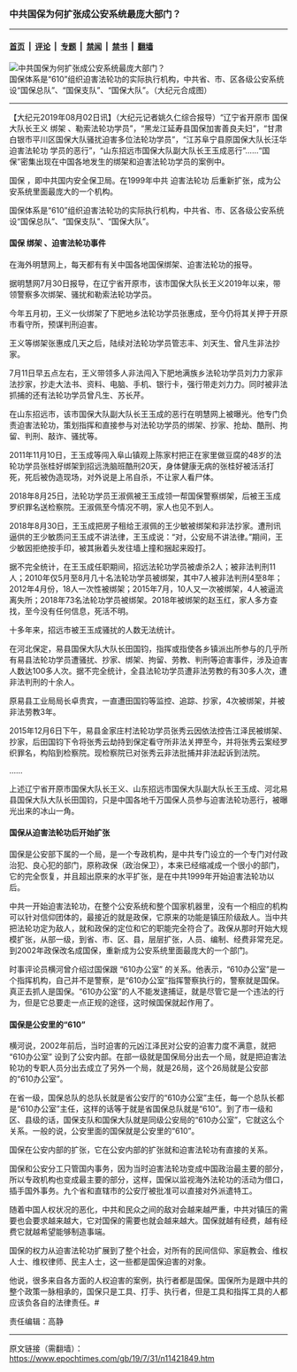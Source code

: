 ### 中共国保为何扩张成公安系统最庞大部门？

---

#### [首页](../../../..?n11421849) &nbsp;|&nbsp; [评论](../../../../../epoch-comment?n11421849) &nbsp;|&nbsp; [专题](../../../../../epoch-special?n11421849) &nbsp;|&nbsp; [禁闻](../../../../../epoch-news?n11421849) &nbsp;|&nbsp; [禁书](../../../../../books?n11421849) &nbsp;|&nbsp; [翻墙](https://github.com/gfw-breaker/nogfw/blob/master/README.md?n11421849)


<div><img alt="中共国保为何扩张成公安系统最庞大部门？" class="attachment-djy_600_400 size-djy_600_400 wp-post-image" src="https://i.epochtimes.com/assets/uploads/2019/08/ntitled-600x400.jpg"/>
<div class="caption">
 国保体系是“610”组织迫害法轮功的实际执行机构，中共省、市、区各级公安系统设“国保总队”、“国保支队”、“国保大队”。（大纪元合成图）
</div></div><hr/><div class="post_content" id="artbody" itemprop="articleBody">
 <!-- article content begin -->
 <p>
  【大纪元2019年08月02日讯】（大纪元记者姚久仁综合报导）“辽宁省开原市
  <ok href="https://www.epochtimes.com/gb/tag/%E5%9B%BD%E4%BF%9D.html">
   国保
  </ok>
  大队长王义
  <ok href="https://www.epochtimes.com/gb/tag/%E7%BB%91%E6%9E%B6.html">
   绑架
  </ok>
  、勒索法轮功学员”，“黑龙江延寿县国保加害善良夫妇”，“甘肃白银市平川区国保大队骚扰迫害多位法轮功学员”，“江苏阜宁县原国保大队长汪华
  <ok href="https://www.epochtimes.com/gb/tag/%E8%BF%AB%E5%AE%B3%E6%B3%95%E8%BD%AE%E5%8A%9F.html">
   迫害法轮功
  </ok>
  学员的恶行”，“山东招远市国保大队副大队长王玉成恶行”……“国保”密集出现在中国各地发生的绑架和迫害法轮功学员的案例中。
 </p>
 <p>
  <ok href="https://www.epochtimes.com/gb/tag/%E5%9B%BD%E4%BF%9D.html">
   国保
  </ok>
  ，即中共国内安全保卫局。在1999年中共
  <ok href="https://www.epochtimes.com/gb/tag/%E8%BF%AB%E5%AE%B3%E6%B3%95%E8%BD%AE%E5%8A%9F.html">
   迫害法轮功
  </ok>
  后重新扩张，成为公安系统里面最庞大的一个机构。
 </p>
 <p>
  国保体系是“610”组织迫害法轮功的实际执行机构，中共省、市、区各级公安系统设“国保总队”、“国保支队”、“国保大队”。
 </p>
 <h4>
  国保
  <ok href="https://www.epochtimes.com/gb/tag/%E7%BB%91%E6%9E%B6.html">
   绑架
  </ok>
  、迫害法轮功事件
 </h4>
 <p>
  在海外明慧网上，每天都有有关中国各地国保绑架、迫害法轮功的报导。
 </p>
 <p>
  据明慧网7月30日报导，在辽宁省开原市，该市国保大队长王义2019年以来，带领警察多次绑架、骚扰和勒索法轮功学员。
 </p>
 <p>
  今年五月初，王义一伙绑架了下肥地乡法轮功学员张惠成，至今仍将其关押于开原市看守所，预谋判刑迫害。
 </p>
 <p>
  王义等绑架张惠成几天之后，陆续对法轮功学员管志丰、刘天生、曾凡生非法抄家。
 </p>
 <p>
  7月11日早五点左右，王义带领多人非法闯入下肥地满族乡法轮功学员刘力力家非法抄家，抄走大法书、资料、电脑、手机、银行卡，强行带走刘力力。同时被非法抓捕的还有法轮功学员曾凡生、苏长芹。
 </p>
 <p>
  在山东招远市，该市国保大队副大队长王玉成的恶行在明慧网上被曝光。他专门负责迫害法轮功，策划指挥和直接参与对法轮功学员的绑架、抄家、抢劫、酷刑、拘留、判刑、敲诈、骚扰等。
 </p>
 <p>
  2011年11月10日，王玉成等闯入阜山镇观上陈家村把正在家里做豆腐的48岁的法轮功学员张桂好绑架到招远洗脑班酷刑20天，身体健康无病的张桂好被活活打死，死后被伪造现场，对外说是上吊自杀，不让家人看尸体。
 </p>
 <p>
  2018年8月25日，法轮功学员王淑佩被王玉成领一帮国保警察绑架，后被王玉成罗织罪名送检察院。王淑佩至今情况不明，家人也见不到人。
 </p>
 <p>
  2018年8月30日，王玉成把房子租给王淑佩的王少敏被绑架和非法抄家。遭刑讯逼供的王少敏质问王玉成不讲法律，王玉成说：“对，公安局不讲法律。”期间，王少敏因拒绝按手印，被其揪着头发往墙上撞和捆起来殴打。
 </p>
 <p>
  据不完全统计，在王玉成任职期间，招远法轮功学员被虐杀2人；被非法判刑11人；2010年仅5月至8月几十名法轮功学员被绑架，其中7人被非法判刑4至8年；2012年4月份，18人一次性被绑架；2015年7月，10人又一次被绑架，4人被逼流离失所；2018年73名法轮功学员被绑架。2018年被绑架的赵玉红，家人多方查找，至今没有任何信息，死活不明。
 </p>
 <p>
  十多年来，招远市被王玉成骚扰的人数无法统计。
 </p>
 <p>
  在河北保定，易县国保大队大队长田国钧，指挥或指使各乡镇派出所参与的几乎所有易县法轮功学员遭骚扰、抄家、绑架、拘留、劳教、判刑等迫害事件，涉及迫害人数达100多人次。据不完全统计，全县法轮功学员遭非法劳教的有30多人次，遭非法判刑的十余人。
 </p>
 <p>
  原易县工业局局长卓贵宾，一直遭田国钧等监控、追踪、抄家，4次被绑架，并被非法劳教3年。
 </p>
 <p>
  2015年12月6日下午，易县金家庄村法轮功学员张秀云因依法控告江泽民被绑架、抄家，后田国钧下令将张秀云劫持到保定看守所非法关押至今，并将张秀云案经罗织罪名，构陷到检察院。现检察院已对张秀云非法批捕并非法起诉到法院。
 </p>
 <p>
  ……
 </p>
 <p>
  上述辽宁省开原市国保大队长王义、山东招远市国保大队副大队长王玉成、河北易县国保大队大队长田国钧，只是中国各地千万国保人员参与迫害法轮功恶行，被曝光出来的冰山一角。
 </p>
 <h4>
  国保从迫害法轮功后开始扩张
 </h4>
 <p>
  国保是公安部下属的一个局，是一个专政机构，是中共专门设立的一个专门对付政治犯、良心犯的部门，原称政保（政治保卫），本来已经缩减成一个很小的部门，它的完全恢复，并且超出原来的水平扩张，是在中共1999年开始迫害法轮功以后。
 </p>
 <p>
  中共一开始迫害法轮功，在整个公安系统和整个国家机器里，没有一个相应的机构可以针对信仰团体的，最接近的就是政保，它原来的功能是镇压阶级敌人。当中共把法轮功定为敌人，就和政保的定位和它的职能完全符合了。政保从那时开始大规模扩张，从部一级，到省、市、区、县，层层扩张，人员、编制、经费非常充足。到2002年政保改名成国保，重新成为公安系统里面最庞大的一个部门。
 </p>
 <p>
  时事评论员横河曾介绍过国保跟
  <ok href="https://www.epochtimes.com/gb/tag/%E2%80%9C610%E5%8A%9E%E5%85%AC%E5%AE%A4%E2%80%9D.html">
   “610办公室”
  </ok>
  的关系。他表示，“610办公室”是一个指挥机构，自己并不是警察，是“610办公室”指挥警察执行的，警察就是国保。真正去抓人是国保。“610办公室”的人不能发逮捕证，就是尽管它是一个违法的行为，但是它总要走一点正规的途径，这时候国保就起作用了。
 </p>
 <h4>
  国保是公安里的“610”
 </h4>
 <p>
  横河说，2002年前后，当时迫害的元凶江泽民对公安的迫害力度不满意，就把
  <ok href="https://www.epochtimes.com/gb/tag/%E2%80%9C610%E5%8A%9E%E5%85%AC%E5%AE%A4%E2%80%9D.html">
   “610办公室”
  </ok>
  设到了公安内部。在部一级就是国保局分出去一个局，就是把迫害法轮功的专职人员分出去成立了另外一个局，就是26局，这个26局就是公安部的“610办公室”。
 </p>
 <p>
  在省一级，国保总队的总队长就是省公安厅的“610办公室”主任，每一个总队长都是“610办公室”主任，这样的话等于就是省国保总队就是“610”。到了市一级和区、县级的话，国保支队和国保大队就是同级公安局的“610办公室”，它就这么个关系。一般的说，公安里面的国保就是公安里的“610”。
 </p>
 <p>
  国保在公安内部的扩张，它在公安内部的扩张就和迫害法轮功有直接的关系。
 </p>
 <p>
  国保和公安分工只管国内事务，因为当时迫害法轮功变成中国政治最主要的部分，所以专政机构也变成最主要的部分，这样，国保以监视海外法轮功的活动为借口，插手国外事务。九个省和直辖市的公安厅被批准可以直接对外派遣特工。
 </p>
 <p>
  随着中国人权状况的恶化，中共和民众之间的敌对会越来越严重，中共对镇压的需要也会要求越来越大，它对国保的需要也就会越来越大。国保就越有经费，越有经费它就越希望能够制造事端。
 </p>
 <p>
  国保的权力从迫害法轮功扩展到了整个社会，对所有的民间信仰、家庭教会、维权人士、维权律师、民主人士，这一些都是国保迫害的对象。
 </p>
 <p>
  他说，很多来自各方面的人权迫害的案例，执行者都是国保。国保所为是跟中共的整个政策一脉相承的，国保只是工具、打手、执行者，但是工具和指挥工具的人都应该负各自的法律责任。#
 </p>
 <p>
  责任编辑：高静
 </p>
 <!-- article content end -->
 <div id="below_article_ad">
 </div>
</div>


---

原文链接（需翻墙）：https://www.epochtimes.com/gb/19/7/31/n11421849.htm